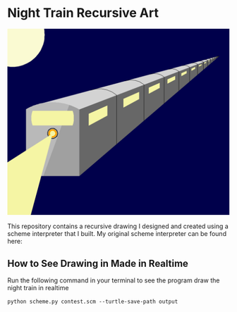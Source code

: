 # Night Train Recursive Art

![Screenshot](./night_train.png)

This repository contains a recursive drawing I designed and created using a scheme interpreter that I built. My original scheme interpreter can be found here:  

## How to See Drawing in Made in Realtime

Run the following command in your terminal to see the program draw the night train in realtime

```
python scheme.py contest.scm --turtle-save-path output
```
